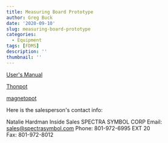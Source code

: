 ```yaml
---
title: Measuring Board Prototype
author: Greg Buck
date: '2020-09-10'
slug: measuring-board-prototype
categories:
  - Equipment
tags: [FDMS]
description: ''
thumbnail: ''
---
```







[User's Manual](FMBE_v_1_02_Operations_Manual.doc)




[Thonpot](https://www.spectrasymbol.com/product/thinpot/)

[magnetopot](https://www.spectrasymbol.com/product/magnetopot/)

Here is the salesperson's contact info:

Natalie Hardman 
Inside Sales
SPECTRA SYMBOL CORP
Email:  sales@spectrasymbol.com
Phone: 801-972-6995 EXT 20  
Fax: 801-972-8012
